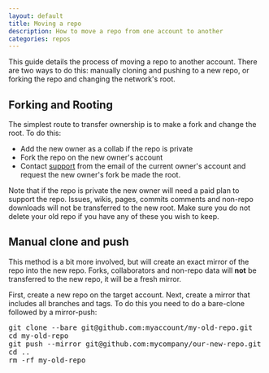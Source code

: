 ```yaml
---
layout: default
title: Moving a repo
description: How to move a repo from one account to another
categories: repos
---
```


This guide details the process of moving a repo to another account.  There are two ways to do this: manually cloning and pushing to a new repo, or forking the repo and changing the network's root.

Forking and Rooting
-------------------

The simplest route to transfer ownership is to make a fork and change the root.  To do this:

* Add the new owner as a collab if the repo is private
* Fork the repo on the new owner's account
* Contact [support](support@github.com) from the email of the current owner's account and request the new owner's fork be made the root.

Note that if the repo is private the new owner will need a paid plan to support the repo.  Issues, wikis, pages, commits comments and non-repo downloads will not be transferred to the new root.  Make sure you do not delete your old repo if you have any of these you wish to keep.

Manual clone and push
---------------------

This method is a bit more involved, but will create an exact mirror of the repo into the new repo.  Forks, collaborators and non-repo data will **not** be transferred to the new repo, it will be a fresh mirror.

First, create a new repo on the target account.  Next, create a mirror that includes all branches and tags.  To do this you need to do a bare-clone followed by a mirror-push:

<pre class="terminal">
git clone --bare git@github.com:myaccount/my-old-repo.git
cd my-old-repo
git push --mirror git@github.com:mycompany/our-new-repo.git
cd ..
rm -rf my-old-repo
</pre>

